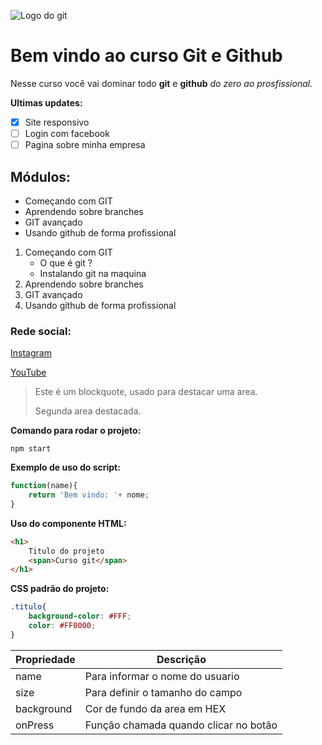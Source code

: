 ![Logo do git](https://git-scm.com/images/logo@2x.png)

# Bem vindo ao curso Git e Github
Nesse curso você vai dominar todo **git** e **github** _do zero ao prosfissional._

**Ultimas updates:**
- [x] Site responsivo
- [ ] Login com facebook
- [ ] Pagina sobre minha empresa

## Módulos:
* Começando com GIT
* Aprendendo sobre branches
* GIT avançado
* Usando github de forma profissional

1. Começando com GIT
    * O que é git ?
    * Instalando git na maquina
2. Aprendendo sobre branches
3. GIT avançado
4. Usando github de forma profissional

### Rede social:
[Instagram](https://instagram.com/sujeitoprogramador)

[YouTube](https://youtube.com/c/sujeitoprogramador)

>Este é um blockquote, usado para destacar uma area.
>
>Segunda area destacada.

**Comando para rodar o projeto:**

```
npm start
```
**Exemplo de uso do script:**
````js
function(name){
    return 'Bem vindo: '+ nome;
}
````
**Uso do componente HTML:**
````html
<h1>
    Titulo do projeto
    <span>Curso git</span>
</h1>    
````
**CSS padrão do projeto:**
````css
.titulo{
    background-color: #FFF;
    color: #FF0000;
}
````

Propriedade | Descrição
------------| ----------
name | Para informar o nome do usuario
size | Para definir o tamanho do campo
background | Cor de fundo da area em HEX
onPress | Função chamada quando clicar no botão